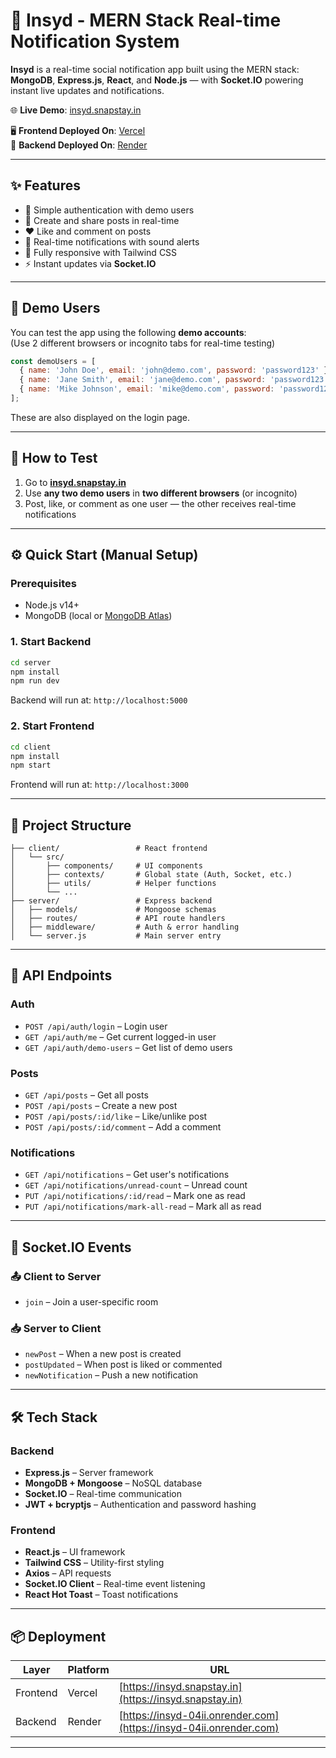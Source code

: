 # 🚀 Insyd - MERN Stack Real-time Notification System

**Insyd** is a real-time social notification app built using the MERN stack: **MongoDB**, **Express.js**, **React**, and **Node.js** — with **Socket.IO** powering instant live updates and notifications.

🌐 **Live Demo**: [insyd.snapstay.in](https://insyd.snapstay.in)

🖥️ **Frontend Deployed On**: [Vercel](https://vercel.com)  
🔧 **Backend Deployed On**: [Render](https://insyd-04ii.onrender.com)

---

## ✨ Features

- 🔐 Simple authentication with demo users
- 📝 Create and share posts in real-time
- ❤️ Like and comment on posts
- 🔔 Real-time notifications with sound alerts
- 📱 Fully responsive with Tailwind CSS
- ⚡ Instant updates via **Socket.IO**

---

## 👥 Demo Users

You can test the app using the following **demo accounts**:  
(Use 2 different browsers or incognito tabs for real-time testing)

```js
const demoUsers = [
  { name: 'John Doe', email: 'john@demo.com', password: 'password123' },
  { name: 'Jane Smith', email: 'jane@demo.com', password: 'password123' },
  { name: 'Mike Johnson', email: 'mike@demo.com', password: 'password123' }
];
````

These are also displayed on the login page.

---

## 🧪 How to Test

1. Go to **[insyd.snapstay.in](https://insyd.snapstay.in)**
2. Use **any two demo users** in **two different browsers** (or incognito)
3. Post, like, or comment as one user — the other receives real-time notifications

---

## ⚙️ Quick Start (Manual Setup)

### Prerequisites

* Node.js v14+
* MongoDB (local or [MongoDB Atlas](https://www.mongodb.com/atlas))

### 1. Start Backend

```bash
cd server
npm install
npm run dev
```

Backend will run at: `http://localhost:5000`

### 2. Start Frontend

```bash
cd client
npm install
npm start
```

Frontend will run at: `http://localhost:3000`

---

## 📁 Project Structure

```
├── client/                 # React frontend
│   └── src/
│       ├── components/     # UI components
│       ├── contexts/       # Global state (Auth, Socket, etc.)
│       ├── utils/          # Helper functions
│       └── ...
├── server/                 # Express backend
│   ├── models/             # Mongoose schemas
│   ├── routes/             # API route handlers
│   ├── middleware/         # Auth & error handling
│   └── server.js           # Main server entry
```

---

## 🔐 API Endpoints

### Auth

* `POST /api/auth/login` – Login user
* `GET /api/auth/me` – Get current logged-in user
* `GET /api/auth/demo-users` – Get list of demo users

### Posts

* `GET /api/posts` – Get all posts
* `POST /api/posts` – Create a new post
* `POST /api/posts/:id/like` – Like/unlike post
* `POST /api/posts/:id/comment` – Add a comment

### Notifications

* `GET /api/notifications` – Get user's notifications
* `GET /api/notifications/unread-count` – Unread count
* `PUT /api/notifications/:id/read` – Mark one as read
* `PUT /api/notifications/mark-all-read` – Mark all as read

---

## 🔄 Socket.IO Events

### 📤 Client to Server

* `join` – Join a user-specific room

### 📥 Server to Client

* `newPost` – When a new post is created
* `postUpdated` – When post is liked or commented
* `newNotification` – Push a new notification

---

## 🛠️ Tech Stack

### Backend

* **Express.js** – Server framework
* **MongoDB + Mongoose** – NoSQL database
* **Socket.IO** – Real-time communication
* **JWT + bcryptjs** – Authentication and password hashing

### Frontend

* **React.js** – UI framework
* **Tailwind CSS** – Utility-first styling
* **Axios** – API requests
* **Socket.IO Client** – Real-time event listening
* **React Hot Toast** – Toast notifications

---

## 📦 Deployment

| Layer    | Platform | URL                                                                |
| -------- | -------- | ------------------------------------------------------------------ |
| Frontend | Vercel   | [https://insyd.snapstay.in](https://insyd.snapstay.in)             |
| Backend  | Render   | [https://insyd-04ii.onrender.com](https://insyd-04ii.onrender.com) |

---

